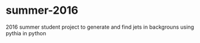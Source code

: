 # summer-2016
2016 summer student project to generate and find jets in backgrouns using pythia in python
